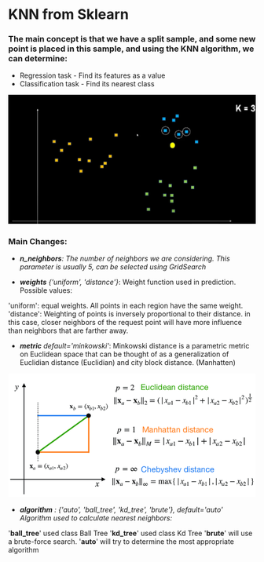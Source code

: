 # KNN from Sklearn

### The main concept is that we have a split sample, and some new point is placed in this sample, and using the KNN algorithm, we can determine:

- Regression task - Find its features as a value
- Classification task - Find its nearest class

![plot](./1.png)

### Main Changes:

- ***n_neighbors**: The number of neighbors we are considering. This parameter is usually 5, can be selected using GridSearch*

- ***weights** {'uniform', 'distance'}*: Weight function used in prediction. Possible values:

'uniform': equal weights. All points in each region have the same weight.
'distance': Weighting of points is inversely proportional to their distance. in this case, closer neighbors of the request point will have more influence than neighbors that are farther away.

- ***metric** default='minkowski'*: Minkowski distance is a parametric metric on Euclidean space that can be thought of as a generalization of Euclidian distance (Euclidian) and city block distance. (Manhatten)

![plot](./2.png)

- ***algorithm** : {'auto', 'ball_tree', 'kd_tree', 'brute'}, default='auto' Algorithm used to calculate nearest neighbors:*

'**ball_tree**' used class Ball Tree
'**kd_tree**' used class Kd Tree
'**brute**' will use a brute-force search.
'**auto**' will try to determine the most appropriate algorithm